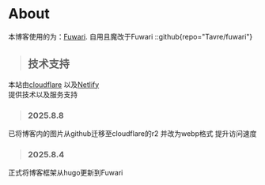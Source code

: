 # About
本博客使用的为：[Fuwari](https://github.com/Tavre/fuwari).
自用且魔改于Fuwari
::github{repo="Tavre/fuwari"}

> ## 技术支持
本站由[cloudflare](https://www.cloudflare.com/)
以及[Netlify](https://www.netlify.com/)
<br>
提供技术以及服务支持

> ### 2025.8.8
已将博客内的图片从github迁移至cloudflare的r2 并改为webp格式 提升访问速度

> ### 2025.8.4
正式将博客框架从hugo更新到Fuwari